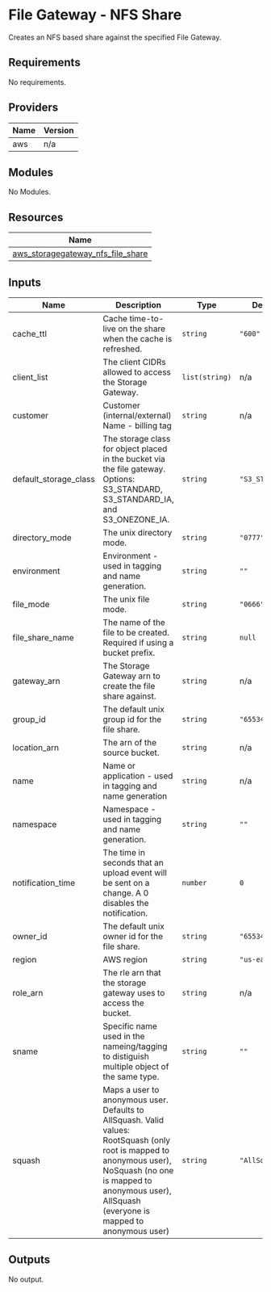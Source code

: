# File Gateway - NFS Share
Creates an NFS based share against the specified File Gateway. 

<!-- BEGINNING OF PRE-COMMIT-TERRAFORM DOCS HOOK -->
## Requirements

No requirements.

## Providers

| Name | Version |
|------|---------|
| aws | n/a |

## Modules

No Modules.

## Resources

| Name |
|------|
| [aws_storagegateway_nfs_file_share](https://registry.terraform.io/providers/hashicorp/aws/latest/docs/resources/storagegateway_nfs_file_share) |

## Inputs

| Name | Description | Type | Default | Required |
|------|-------------|------|---------|:--------:|
| cache\_ttl | Cache time-to-live on the share when the cache is refreshed. | `string` | `"600"` | no |
| client\_list | The client CIDRs allowed to access the Storage Gateway. | `list(string)` | n/a | yes |
| customer | Customer (internal/external) Name - billing tag | `string` | n/a | yes |
| default\_storage\_class | The storage class for object placed in the bucket via the file gateway. Options: S3\_STANDARD, S3\_STANDARD\_IA, and S3\_ONEZONE\_IA. | `string` | `"S3_STANDARD"` | no |
| directory\_mode | The unix directory mode. | `string` | `"0777"` | no |
| environment | Environment - used in tagging and name generation. | `string` | `""` | no |
| file\_mode | The unix file mode. | `string` | `"0666"` | no |
| file\_share\_name | The name of the file to be created. Required if using a bucket prefix. | `string` | `null` | no |
| gateway\_arn | The Storage Gateway arn to create the file share against. | `string` | n/a | yes |
| group\_id | The default unix group id for the file share. | `string` | `"65534"` | no |
| location\_arn | The arn of the source bucket. | `string` | n/a | yes |
| name | Name or application - used in tagging and name generation | `string` | n/a | yes |
| namespace | Namespace - used in tagging and name generation. | `string` | `""` | no |
| notification\_time | The time in seconds that an upload event will be sent on a change. A 0 disables the notification. | `number` | `0` | no |
| owner\_id | The default unix owner id for the file share. | `string` | `"65534"` | no |
| region | AWS region | `string` | `"us-east-1"` | no |
| role\_arn | The rle arn that the storage gateway uses to access the bucket. | `string` | n/a | yes |
| sname | Specific name used in the nameing/tagging to distiguish multiple object of the same type. | `string` | `""` | no |
| squash | Maps a user to anonymous user. Defaults to AllSquash. Valid values: RootSquash (only root is mapped to anonymous user), NoSquash (no one is mapped to anonymous user), AllSquash (everyone is mapped to anonymous user) | `string` | `"AllSquash"` | no |

## Outputs

No output.
<!-- END OF PRE-COMMIT-TERRAFORM DOCS HOOK -->